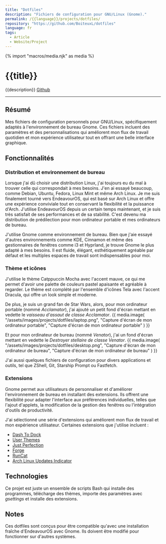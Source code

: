 ```yaml
---
title: "Dotfiles"
description: "Fichiers de configuration pour GNU/Linux (Gnome)."
permalink: /{{language}}/projects/dotfiles/
repository: "https://github.com/BoiteuxL/dotfiles"
language: fr
tags:
  - Article
  - Website/Project
---
```

{% import "macros/media.njk" as media %}

# {{title}}
{{description}} [Github]({{repository}})

---

## Résumé
Mes fichiers de configuration personnels pour GNU/Linux, spécifiquement adaptés à l'environnement de bureau Gnome. Ces fichiers incluent des paramètres et des personnalisations qui améliorent mon flux de travail quotidien et mon expérience utilisateur tout en offrant une belle interface graphique.

## Fonctionnalités
### Distribution et environnement de bureau
Lorsque j'ai dû choisir une distribution Linux, j'ai toujours eu du mal à trouver celle qui correspondait à mes besoins. J'en ai essayé beaucoup, comme Debian, Ubuntu, Fedora, Linux Mint et même Arch Linux. Je me suis finalement tourné vers EndeavourOS, qui est basé sur Arch Linux et offre une expérience conviviale tout en conservant la flexibilité et la puissance d'Arch. J'utilise EndeavourOS depuis un certain temps maintenant, et je suis très satisfait de ses performances et de sa stabilité. C'est devenu ma distribution de prédilection pour mon ordinateur portable et mes ordinateurs de bureau.

J'utilise Gnome comme environnement de bureau. Bien que j'aie essayé d'autres environnements comme KDE, Cinnamon et même des gestionnaires de fenêtres comme i3 et Hyprland, je trouve Gnome le plus adapté à mes besoins. Il est fluide, élégant, esthétiquement agréable par défaut et les multiples espaces de travail sont indispensables pour moi.

### Thème et icônes
J'utilise le thème Catppuccin Mocha avec l'accent mauve, ce qui me permet d'avoir une palette de couleurs pastel apaisante et agréable à regarder. Le thème est complété par l'ensemble d'icônes Tela avec l'accent Dracula, qui offre un look simple et moderne.

De plus, je suis un grand fan de Star Wars, alors, pour mon ordinateur portable (nommé *Acclamator*), j'ai ajouté un petit fond d'écran mettant en vedette le *vaisseau d'assaut de classe Acclamator*.
{{ media.image(
    "/assets/images/projects/dotfiles/laptop.png",
    "Capture d'écran de mon ordinateur portable",
    "Capture d'écran de mon ordinateur portable"
) }}

Et pour mon ordinateur de bureau (nommé *Venator*), j'ai un fond d'écran mettant en vedette le *Destroyer stellaire de classe Venator*.
{{ media.image(
    "/assets/images/projects/dotfiles/desktop.png",
    "Capture d'écran de mon ordinateur de bureau",
    "Capture d'écran de mon ordinateur de bureau"
) }}

J'ai aussi quelques fichiers de configuration pour divers applications et outils, tel que ZShell, Git, Starship Prompt ou Fastfetch.

### Extensions
Gnome permet aux utilisateurs de personnaliser et d'améliorer l'environnement de bureau en installant des extensions. Ils offrent une flexibilité pour adapter l'interface aux préférences individuelles, telles que l'ajout d'applets, la modification de la gestion des fenêtres ou l'intégration d'outils de productivité. 

J'ai sélectionné une série d'extensions qui améliorent mon flux de travail et mon expérience utilisateur. Certaines extensions que j'utilise incluent :

- [Dash To Dock](https://extensions.gnome.org/extension/307/dash-to-dock/)
- [User Themes](https://extensions.gnome.org/extension/19/user-themes/)
- [Just Perfection](https://extensions.gnome.org/extension/3843/just-perfection/)
- [Forge](https://extensions.gnome.org/extension/4481/forge/)
- [RunCat](https://extensions.gnome.org/extension/2986/runcat/)
- [Arch Linux Updates Indicator](https://extensions.gnome.org/extension/1010/archlinux-updates-indicator/)

## Technologies
Ce projet est juste un ensemble de scripts Bash qui installe des programmes, télécharge des thèmes, importe des paramètres avec *gsettings* et installe des extensions.

## Notes
Ces dotfiles sont conçus pour être compatible qu'avec une installation fraîche d'EndeavourOS avec Gnome. Ils doivent être modifié pour fonctionner sur d'autres systèmes.